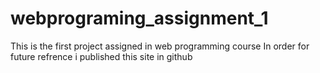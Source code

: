 # webprograming_assignment_1
This is the first project assigned in web programming course 
In order for future refrence i published this site in github

